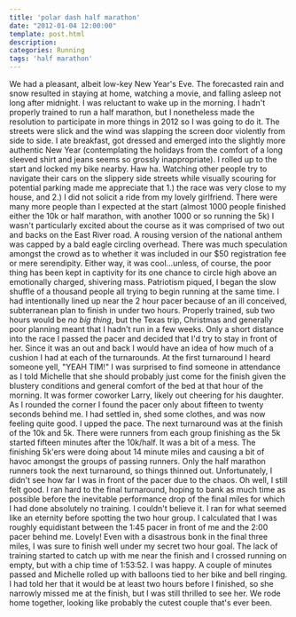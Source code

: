 ```yaml
---
title: 'polar dash half marathon'
date: "2012-01-04 12:00:00"
template: post.html
description: 
categories: Running
tags: 'half marathon'
---
```


We had a pleasant, albeit low-key New Year's Eve. The forecasted rain and snow resulted in staying at home, watching a movie, and falling asleep not long after midnight. I was reluctant to wake up in the morning. I hadn't properly trained to run a half marathon, but I nonetheless made the resolution to participate in more things in 2012 so I was going to do it. The streets were slick and the wind was slapping the screen door violently from side to side. I ate breakfast, got dressed and emerged into the slightly more authentic New Year (contemplating the holidays from the comfort of a long sleeved shirt and jeans seems so grossly inappropriate). I rolled up to the start and locked my bike nearby. Haw ha. Watching other people try to navigate their cars on the slippery side streets while visually scouring for potential parking made me appreciate that 1.) the race was very close to my house, and 2.) I did not solicit a ride from my lovely girlfriend. There were many more people than I expected at the start (almost 1000 people finished either the 10k or half marathon, with another 1000 or so running the 5k) I wasn't particularly excited about the course as it was comprised of two out and backs on the East River road. A rousing version of the national anthem was capped by a bald eagle circling overhead. There was much speculation amongst the crowd as to whether it was included in our $50 registration fee or mere serendipity. Either way, it was cool...unless, of course, the poor thing has been kept in captivity for its one chance to circle high above an emotionally charged, shivering mass. Patriotism piqued, I began the slow shuffle of a thousand people all trying to begin running at the same time. I had intentionally lined up near the 2 hour pacer because of an ill conceived, subterranean plan to finish in under two hours. Properly trained, sub two hours would be *no big thing*, but the Texas trip, Christmas and generally poor planning meant that I hadn't run in a few weeks. Only a short distance into the race I passed the pacer and decided that I'd try to stay in front of her. Since it was an out and back I would have an idea of how much of a cushion I had at each of the turnarounds. At the first turnaround I heard someone yell, "YEAH TIM!" I was surprised to find someone in attendance as I told Michelle that she should probably just come for the finish given the blustery conditions and general comfort of the bed at that hour of the morning. It was former coworker Larry, likely out cheering for his daughter. As I rounded the corner I found the pacer only about fifteen to twenty seconds behind me. I had settled in, shed some clothes, and was now feeling quite good. I upped the pace. The next turnaround was at the finish of the 10k and 5k. There were runners from each group finishing as the 5k started fifteen minutes after the 10k/half. It was a bit of a mess. The finishing 5k'ers were doing about 14 minute miles and causing a bit of havoc amongst the groups of passing runners. Only the half marathon runners took the next turnaround, so things thinned out. Unfortunately, I didn't see how far I was in front of the pacer due to the chaos. Oh well, I still felt good. I ran hard to the final turnaround, hoping to bank as much time as possible before the inevitable performance drop of the final miles for which I had done absolutely no training. I couldn't believe it. I ran for what seemed like an eternity before spotting the two hour group. I calculated that I was roughly equidistant between the 1:45 pacer in front of me and the 2:00 pacer behind me. Lovely! Even with a disastrous bonk in the final three miles, I was sure to finish well under my secret two hour goal. The lack of training started to catch up with me near the finish and I crossed running on empty, but with a chip time of 1:53:52. I was happy. A couple of minutes passed and Michelle rolled up with balloons tied to her bike and bell ringing. I had told her that it would be at least two hours before I finished, so she narrowly missed me at the finish, but I was still thrilled to see her. We rode home together, looking like probably the cutest couple that's ever been.